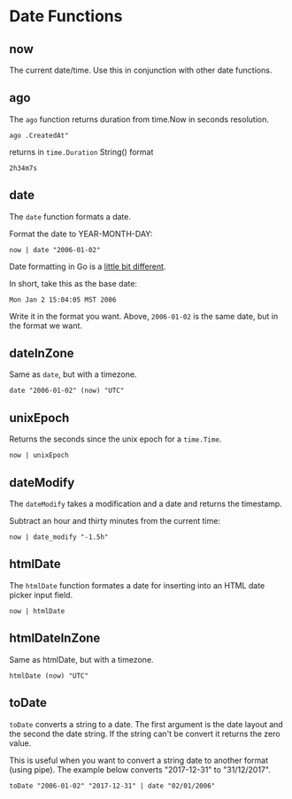 # Date Functions

## now

The current date/time. Use this in conjunction with other date functions.


## ago

The `ago` function returns duration from time.Now in seconds resolution.

```
ago .CreatedAt"
```
returns in `time.Duration` String() format

```
2h34m7s
```

## date

The `date` function formats a date.


Format the date to YEAR-MONTH-DAY:
```
now | date "2006-01-02"
```

Date formatting in Go is a [little bit different](https://pauladamsmith.com/blog/2011/05/go_time.html).

In short, take this as the base date:

```
Mon Jan 2 15:04:05 MST 2006
```

Write it in the format you want. Above, `2006-01-02` is the same date, but
in the format we want.

## dateInZone

Same as `date`, but with a timezone.

```
date "2006-01-02" (now) "UTC"
```

## unixEpoch

Returns the seconds since the unix epoch for a `time.Time`.

```
now | unixEpoch
```

## dateModify

The `dateModify` takes a modification and a date and returns the timestamp.

Subtract an hour and thirty minutes from the current time:

```
now | date_modify "-1.5h"
```

## htmlDate

The `htmlDate` function formates a date for inserting into an HTML date picker
input field.

```
now | htmlDate
```

## htmlDateInZone

Same as htmlDate, but with a timezone.

```
htmlDate (now) "UTC"
```

## toDate

`toDate` converts a string to a date. The first argument is the date layout and
the second the date string. If the string can't be convert it returns the zero
value.

This is useful when you want to convert a string date to another format
(using pipe). The example below converts "2017-12-31" to "31/12/2017".

```
toDate "2006-01-02" "2017-12-31" | date "02/01/2006"
```
